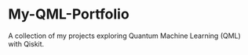 # My-QML-Portfolio
A collection of my projects exploring Quantum Machine Learning (QML) with Qiskit.
